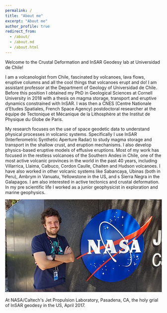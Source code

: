 ```yaml
---
permalink: /
title: "About me"
excerpt: "About me"
author_profile: true
redirect_from: 
  - /about/
  - /about.md
  - /about.html
---
```


Welcome to the Crustal Deformation and InSAR Geodesy lab at Universidad de Chile!

I am a volcanologist from Chile, fascinated by volcanoes, lava flows, eruptive columns and all the cool things that volcanoes erupt and do! I am assistant professor at the Department of Geology of Universidad de Chile. Before this position I obtained my PhD in Geological Sciences at Cornell University in 2018 with a thesis on magma storage, transport and eruptive dynamics constrained with InSAR. I was then a CNES (Centre Nationale d'Etudes Spatiales, French Space Agency) postdoctoral researcher at the équipe de Tectonique et Mécanique de la Lithosphère at the Institut de Physique du Globe de Paris. 

My research focuses on the use of space geodetic data to understand physical processes in volcanic systems. Specifically I use InSAR (Interferometric Synthetic Aperture Radar) to study magma storage and transport in the shallow crust, and eruption mechanisms. I also develop physics-based eruptive models of effusive eruptions. Most of my work has focused in the restless volcanoes of the Southern Andes in Chile, one of the most active volcanic provinces in the world in the past 40 years, including Villarrica, Llaima, Calbuco, Cordon Caulle, Chaiten and Hudson volcanoes. I have also worked in other volcanic systems like Sabancaya, Ubinas (both in Peru), Ambrym in Vanuatu, Yellowstone in the US, and s Sierra Negra in the Galapagos. I am also interested in active tectonics and crustal deformation. In my pre scientific life I worked as a junior geophysicist in exploration and marine geophysics.



<img style="float: center;" src="/images/jpl2017.jpg">

At NASA/Caltech's Jet Propulsion Laboratory, Pasadena, CA, the holy grial of InSAR geodesy in the US,  April 2017. 

